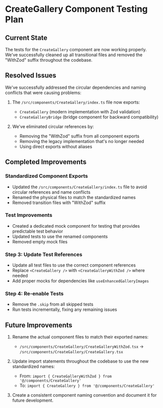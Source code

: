 # CreateGallery Component Testing Plan

## Current State
The tests for the `CreateGallery` component are now working properly. We've successfully cleaned up all transitional files and removed the "WithZod" suffix throughout the codebase.

## Resolved Issues
We've successfully addressed the circular dependencies and naming conflicts that were causing problems:

1. The `/src/components/CreateGallery/index.ts` file now exports:
   - `CreateGallery` (modern implementation with Zod validation)
   - `CreateGalleryBridge` (bridge component for backward compatibility)

2. We've eliminated circular references by:
   - Removing the "WithZod" suffix from all component exports
   - Removing the legacy implementation that's no longer needed
   - Using direct exports without aliases

## Completed Improvements

### Standardized Component Exports
- Updated the `/src/components/CreateGallery/index.ts` file to avoid circular references and name conflicts
- Renamed the physical files to match the standardized names
- Removed transition files with "WithZod" suffix

### Test Improvements
- Created a dedicated mock component for testing that provides predictable test behavior
- Updated tests to use the renamed components
- Removed empty mock files

### Step 3: Update Test References
- Update all test files to use the correct component references
- Replace `<CreateGallery />` with `<CreateGalleryWithZod />` where needed
- Add proper mocks for dependencies like `useEnhancedGalleryImages`

### Step 4: Re-enable Tests
- Remove the `.skip` from all skipped tests
- Run tests incrementally, fixing any remaining issues

## Future Improvements
1. Rename the actual component files to match their exported names:
   - `/src/components/CreateGallery/CreateGalleryWithZod.tsx` → `/src/components/CreateGallery/CreateGallery.tsx`
   
2. Update import statements throughout the codebase to use the new standardized names:
   - From: `import { CreateGalleryWithZod } from '@/components/CreateGallery'` 
   - To: `import { CreateGallery } from '@/components/CreateGallery'`

3. Create a consistent component naming convention and document it for future development.
